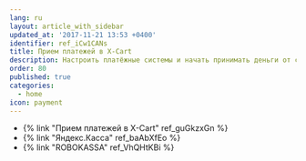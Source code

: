```yaml
---
lang: ru
layout: article_with_sidebar
updated_at: '2017-11-21 13:53 +0400'
identifier: ref_iCw1CANs
title: Прием платежей в X-Cart
description: Настроить платёжные системы и начать принимать деньги от своих покупателей
order: 80
published: true
categories:
  - home
icon: payment
---
```

*   {% link "Прием платежей в X-Cart" ref_guGkzxGn %}
*   {% link "Яндекс.Касса" ref_baAbXfEo %}
*   {% link "ROBOKASSA" ref_VhQHtKBi %}
